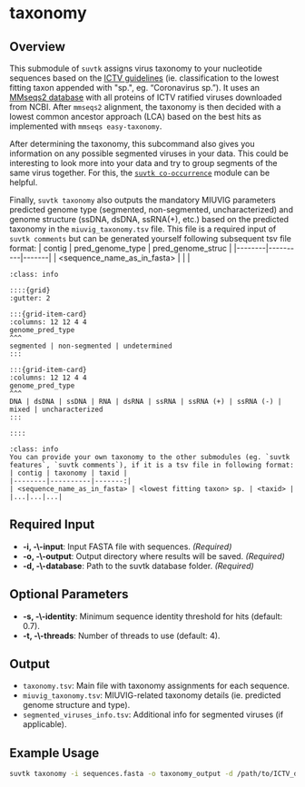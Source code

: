 # taxonomy

## Overview
This submodule of `suvtk` assigns virus taxonomy to your nucleotide sequences based on the <a href="https://static-content.springer.com/esm/art%3A10.1038%2Fs41587-023-01844-2/MediaObjects/41587_2023_1844_MOESM1_ESM.pdf" target="_blank">ICTV guidelines</a> (ie. classification to the lowest fitting taxon appended with "sp.", eg. “Coronavirus sp.”). It uses an <a href="https://github.com/apcamargo/ictv-mmseqs2-protein-database" target="_blank">MMseqs2 database</a> with all proteins of ICTV ratified viruses downloaded from NCBI. After `mmseqs2` alignment, the taxonomy is then decided with a lowest common ancestor approach (LCA) based on the best hits as implemented with `mmseqs easy-taxonomy`.

After determining the taxonomy, this subcommand also gives you information on any possible segmented viruses in your data. This could be interesting to look more into your data and try to group segments of the same virus together. For this, the [`suvtk co-occurrence`](co-occurrence.md) module can be helpful.

Finally, `suvtk taxonomy` also outputs the mandatory MIUVIG parameters predicted genome type (segmented, non-segmented, uncharacterized) and genome structure (ssDNA, dsDNA, ssRNA(+), etc.) based on the predicted taxonomy in the `miuvig_taxonomy.tsv` file. This file is a required input of `suvtk comments` but can be generated yourself following subsequent tsv file format:
| contig | pred_genome_type | pred_genome_struc |
|--------|----------|-------|
| <sequence_name_as_in_fasta> | <value> | <value> |

```{admonition} Allowed MIUVIG values
:class: info

::::{grid} 
:gutter: 2

:::{grid-item-card} 
:columns: 12 12 4 4 
genome_pred_type 
^^^ 
segmented | non-segmented | undetermined 
:::

:::{grid-item-card} 
:columns: 12 12 4 4 
genome_pred_type 
^^^ 
DNA | dsDNA | ssDNA | RNA | dsRNA | ssRNA | ssRNA (+) | ssRNA (-) | mixed | uncharacterized 
:::

::::

```

```{admonition} Info
:class: info
You can provide your own taxonomy to the other submodules (eg. `suvtk features`, `suvtk comments`), if it is a tsv file in following format:
| contig | taxonomy | taxid |
|--------|----------|-------:|
| <sequence_name_as_in_fasta> | <lowest fitting taxon> sp. | <taxid> |
|...|...|...|
```

## Required Input
- **-i, -\\\-input**: Input FASTA file with sequences. *(Required)*
- **-o, -\\\-output**: Output directory where results will be saved. *(Required)*
- **-d, -\\\-database**: Path to the suvtk database folder. *(Required)*

## Optional Parameters
- **-s, -\\\-identity**: Minimum sequence identity threshold for hits (default: 0.7).
- **-t, -\\\-threads**: Number of threads to use (default: 4).

## Output
- `taxonomy.tsv`: Main file with taxonomy assignments for each sequence.
- `miuvig_taxonomy.tsv`: MIUVIG-related taxonomy details (ie. predicted genome structure and type).
- `segmented_viruses_info.tsv`: Additional info for segmented viruses (if applicable).

## Example Usage
```bash
suvtk taxonomy -i sequences.fasta -o taxonomy_output -d /path/to/ICTV_db -s 0.7 -t 4